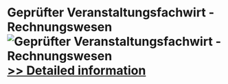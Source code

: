 # Geprüfter Veranstaltungsfachwirt - Rechnungswesen<br />![Geprüfter Veranstaltungsfachwirt - Rechnungswesen](https://mycommerce.akamaized.net/api/pimages/P300481274/BIG/300481274.JPG)<br />[>> Detailed information](https://secure.shareit.com/shareit/product.html?productid=300481274&affiliateid=200057808)